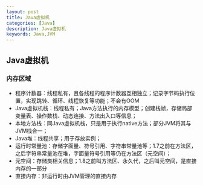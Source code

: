 ```yaml
---
layout: post
title: Java虚拟机
categories: [Java]
description: Java虚拟机
keywords: Java,JVM
---
```


## Java虚拟机

### 内存区域

- 程序计数器：线程私有，且各线程的程序计数器互相独立；记录字节码执行位置，实现跳转、循环、线程恢复等功能；不会有OOM
- Java虚拟机栈：线程私有；Java方法执行的内存模型；创建栈帧，存储局部变量表、操作数栈、动态连接、方法出入口等信息；
- 本地方法栈：同Java虚拟机栈，只是用于执行native方法；部分JVM将其与JVM栈合一；
- Java堆：线程共享；用于存放实例；
- 运行时常量池：存储字面量、符号引用、字符串常量池等；1.7之前在方法区，之后字符串常量池在堆，字面量符号引用等仍在方法区（元空间）；
- 元空间：存储类相关信息；1.8之前叫方法区、永久代，之后叫元空间，是直接内存的一部分
- 直接内存：非运行时由JVM管理的直接内存

